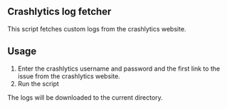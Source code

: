 Crashlytics log fetcher
-----------------------

This script fetches custom logs from the crashlytics website.


Usage
----
1. Enter the crashlytics username and password and the first link to the issue from the crashlytics website.
2. Run the script

The logs will be downloaded to the current directory.

